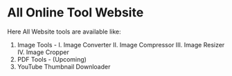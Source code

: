 # All Online Tool Website
Here All Website tools are available like:
1. Image Tools - 
    I. Image Converter
    II. Image Compressor
    III. Image Resizer
    IV. Image Cropper
2. PDF Tools - (Upcoming)
3. YouTube Thumbnail Downloader